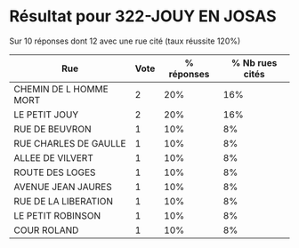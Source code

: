 # Résultat pour 322-JOUY EN JOSAS

Sur 10 réponses dont 12 avec une rue cité (taux réussite 120%)

| Rue | Vote | % réponses | % Nb rues cités|
|-----|------|------------|----------------|
| CHEMIN DE L HOMME MORT | 2 | 20% | 16%|
| LE PETIT JOUY | 2 | 20% | 16%|
| RUE DE BEUVRON | 1 | 10% | 8%|
| RUE CHARLES DE GAULLE | 1 | 10% | 8%|
| ALLEE DE VILVERT | 1 | 10% | 8%|
| ROUTE DES LOGES | 1 | 10% | 8%|
| AVENUE JEAN JAURES | 1 | 10% | 8%|
| RUE DE LA LIBERATION | 1 | 10% | 8%|
| LE PETIT ROBINSON | 1 | 10% | 8%|
| COUR ROLAND | 1 | 10% | 8%|
